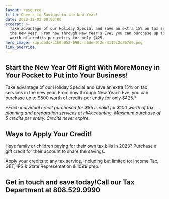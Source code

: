 ```yaml
---
layout: resource
title: Cheers to Savings in the New Year!
date: 2022-12-02 00:00:00
excerpt: >-
  Take advantage of our Holiday Special and save an extra 15% on tax services in
  the new year. From now through New Year’s Eve, you can purchase up to $500
  worth of credits per entity for only $425.
hero_image: /uploads/c1b0a052-090c-a5de-0f2e-4116c2c267d9.png
link_override:
---
```

## Start the New Year Off Right With MoreMoney in Your Pocket to Put into Your Business\!

Take advantage of our Holiday Special and save an extra 15% on tax services in the new year. From now through New Year’s Eve, you can purchase up to $500 worth of credits per entity for only $425.\*

*\*Each individual credit purchased for $85 is valid for $100 worth of tax planning and preparation services at HiAccounting. Maximum purchase of 5 credits per entity. Credits never expire.*

## Ways to Apply Your Credit\!

Have family or children paying for their own tax bills in 2023? Purchase a gift credit for their account to share the savings.

Apply your credits to any tax service, including but limited to: Income Tax, GET, IRS & State Representation & 1099 prep.&nbsp;

## Get in touch and save today\!Call our Tax Department at 808.529.9990